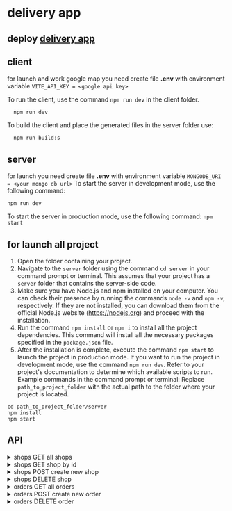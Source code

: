 # delivery app

## deploy [delivery app](https://delivery-app-ip7s.onrender.com/cart)

## client
  for launch and work google map you need create file __.env__ with environment variable
  ``VITE_API_KEY = <google api key>``

To run the client, use the command `npm run dev` in the client folder. 
```
  npm run dev
```
  To build the client and place the generated files in the server folder use:
```
  npm run build:s
```

## server
  for launch you need create file __.env__ with environment variable
  ``MONGODB_URI = <your mongo db url>``
To start the server in development mode, use the following command:
```
npm run dev
```
To start the server in production mode, use the following command:
```npm start```

## for launch all project

1. Open the folder containing your project.
2. Navigate to the `server` folder using the command `cd server` in your command prompt or terminal. This assumes that your project has a `server` folder that contains the server-side code.
3. Make sure you have Node.js and npm installed on your computer. You can check their presence by running the commands `node -v` and `npm -v`, respectively. If they are not installed, you can download them from the official Node.js website (https://nodejs.org) and proceed with the installation.
4. Run the command `npm install` or `npm i` to install all the project dependencies. This command will install all the necessary packages specified in the `package.json` file.
5. After the installation is complete, execute the command `npm start` to launch the project in production mode. If you want to run the project in development mode, use the command `npm run dev`. Refer to your project's documentation to determine which available scripts to run.
Example commands in the command prompt or terminal:
  Replace `path_to_project_folder` with the actual path to the folder where your project is located.
```
cd path_to_project_folder/server
npm install
npm start
```

## API
<details>  
<summary>shops GET all shops</summary>

- URL: /shops
- Method: GET
- Headers: 'Content-Type': 'application/json'
- URL Params: 
- Query Params: None
- Data Params : None
- Success Response:
  + Code: 200 OK
  + Content:
  ``` 
  [
    {
      "id": "String",
      "name": "String",
      "products": ["String(product id)" ],
    }
  ]
  ```
</details>

<details>  
<summary>shops GET shop by id</summary>

- URL: /shops/:id
- Method: GET
- Headers: 'Content-Type': 'application/json'
- URL Params: 
  + Required: id=[integer]
- Query Params: None
- Data Params : None
- Success Response:
  + Code: 200 OK
  + Content:
  ``` 
    {
      "id": "String",
      "name": "String",
      "products": ["String(product id)"],
    }
  ```
- Error Response:
  + Code: 404 NOT FOUND
  + Content:
  ```
  {}
  ```
</details>

<details> 
<summary>shops POST create new shop</summary>

- URL: /shops
- Method: POST
- Headers: 'Content-Type': 'application/json'
- URL Params: None
- Query Params: None
- Data Params : 
``` 
  {
    "name": "String",
    "products": [],
  }
```
- Success Response:
  + Code: 201 OK
  + Content:
  ``` 
    {
      "id": "String",
      "name": "String",
      "products": ["String(product id)"],
    }
  ```

- Error Response:
  + Code: 400 
  + Content:
  ```
  {
    "error": "content missing",
  }
  ```
</details>

<details> 
<summary>shops DELETE shop</summary>

- URL: /shops/:id
- Method: DELETE
- Headers: 'Content-Type': 'application/json'
- URL Params: None
  + Required: id=[integer]
- Query Params: None
- Data Params : none
- Success Response:
  + Code: 204 OK
  + Content:
  ``` 
    {}
  ```

- Error Response:
  + Code: 404 NOT FOUND 
  + Content:
  ```
  {}
  ```
</details>

<details>  
<summary>orders GET all orders</summary>

- URL: /cart
- Method: GET
- Headers: 'Content-Type': 'application/json'
- URL Params: 
- Query Params: None
- Data Params : None
- Success Response:
  + Code: 200 OK
  + Content:
  ``` 
  [
    {
      "name": "String",
      "email": "String",
      "phone": "String",
      "address": "String",
      "order": [
        {
          "info": {
            "id": "String",
            "name": "String",
            "photo": "String",
            "price": "String",
          },
          "amount": 10,
        }
      ]
    }
  ]
  ```
- Error Response: None
- Notes: None
</details>

<details> 
<summary>orders POST create new order</summary>

- URL: /cart
- Method: POST
- Headers: 'Content-Type': 'application/json'
- URL Params: None
- Query Params: None
- Data Params :
``` 
[
    {
      "name": "String",
      "email": "String",
      "phone": "String",
      "address": "String",
      "order": [
        {
          "info": {
            "id": "String",
            "name": "String",
            "photo": "String",
            "price": "String",
          },
          "amount": 10,
        }
      ]
    }
  ]
```
- Success Response:
  + Code: 201 CREATED
  + Content:
  ``` 
  [
    {
      "name": "String",
      "email": "String",
      "phone": "String",
      "address": "String",
      "order": [
        {
          "info": {
            "id": "String",
            "name": "String",
            "photo": "String",
            "price": "String",
          },
          "amount": 10,
        }
      ]
    }
  ]
  ```

- Error Response: None
- Notes: None
</details>

<details> 
<summary>orders DELETE order</summary>

- URL: /cart/:id
- Method: DELETE
- Headers: 'Content-Type': 'application/json'
- URL Params: None
  + Required: id=[integer]
- Query Params: None
- Data Params : none
- Success Response:
  + Code: 204 OK
  + Content:
  ``` 
    {}
  ```
- Error Response:
  + Code: 404 NOT FOUND 
  + Content:
  ```
  {}
  ```
</details>

